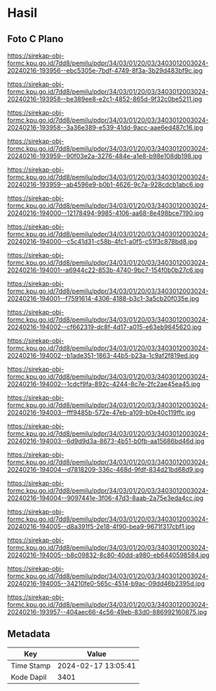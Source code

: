 # Hasil

## Foto C Plano

https://sirekap-obj-formc.kpu.go.id/7dd8/pemilu/pdpr/34/03/01/20/03/3403012003024-20240216-193956--ebc5305e-7bdf-4749-8f3a-3b29d483bf9c.jpg

https://sirekap-obj-formc.kpu.go.id/7dd8/pemilu/pdpr/34/03/01/20/03/3403012003024-20240216-193958--be389ee8-e2c1-4852-865d-9f32c0be5211.jpg

https://sirekap-obj-formc.kpu.go.id/7dd8/pemilu/pdpr/34/03/01/20/03/3403012003024-20240216-193958--3a36e389-e539-41dd-9acc-aae6ed487c16.jpg

https://sirekap-obj-formc.kpu.go.id/7dd8/pemilu/pdpr/34/03/01/20/03/3403012003024-20240216-193959--90f03e2a-3276-484e-a1e8-b98e108db198.jpg

https://sirekap-obj-formc.kpu.go.id/7dd8/pemilu/pdpr/34/03/01/20/03/3403012003024-20240216-193959--ab4596e9-b0b1-4626-9c7a-928cdcb1abc6.jpg

https://sirekap-obj-formc.kpu.go.id/7dd8/pemilu/pdpr/34/03/01/20/03/3403012003024-20240216-194000--12178494-9985-4106-aa68-8e498bce7190.jpg

https://sirekap-obj-formc.kpu.go.id/7dd8/pemilu/pdpr/34/03/01/20/03/3403012003024-20240216-194000--c5c41d31-c58b-4fc1-a0f5-c51f3c878bd8.jpg

https://sirekap-obj-formc.kpu.go.id/7dd8/pemilu/pdpr/34/03/01/20/03/3403012003024-20240216-194001--a6944c22-853b-4740-9bc7-154f0b0b27c6.jpg

https://sirekap-obj-formc.kpu.go.id/7dd8/pemilu/pdpr/34/03/01/20/03/3403012003024-20240216-194001--f7591614-4306-4188-b3c1-3a5cb20f035e.jpg

https://sirekap-obj-formc.kpu.go.id/7dd8/pemilu/pdpr/34/03/01/20/03/3403012003024-20240216-194002--cf662319-dc8f-4d17-a015-e63eb9645620.jpg

https://sirekap-obj-formc.kpu.go.id/7dd8/pemilu/pdpr/34/03/01/20/03/3403012003024-20240216-194002--b1ade351-1863-44b5-b23a-1c9af2f819ed.jpg

https://sirekap-obj-formc.kpu.go.id/7dd8/pemilu/pdpr/34/03/01/20/03/3403012003024-20240216-194002--1cdcf9fa-892c-4244-8c7e-2fc2ae45ea45.jpg

https://sirekap-obj-formc.kpu.go.id/7dd8/pemilu/pdpr/34/03/01/20/03/3403012003024-20240216-194003--fff9485b-572e-47eb-a109-b0e40c119ffc.jpg

https://sirekap-obj-formc.kpu.go.id/7dd8/pemilu/pdpr/34/03/01/20/03/3403012003024-20240216-194003--6d9d9d3a-8673-4b51-b0fb-aa15686bd46d.jpg

https://sirekap-obj-formc.kpu.go.id/7dd8/pemilu/pdpr/34/03/01/20/03/3403012003024-20240216-194004--d7818209-336c-468d-9fdf-834d21bd68d9.jpg

https://sirekap-obj-formc.kpu.go.id/7dd8/pemilu/pdpr/34/03/01/20/03/3403012003024-20240216-194004--9097441e-3f06-47d3-8aab-2a75e3eda4cc.jpg

https://sirekap-obj-formc.kpu.go.id/7dd8/pemilu/pdpr/34/03/01/20/03/3403012003024-20240216-194005--d8a391f5-2e18-4f90-bea9-9671f317cbf1.jpg

https://sirekap-obj-formc.kpu.go.id/7dd8/pemilu/pdpr/34/03/01/20/03/3403012003024-20240216-194005--b8c09832-8c80-40dd-a980-eb6440598584.jpg

https://sirekap-obj-formc.kpu.go.id/7dd8/pemilu/pdpr/34/03/01/20/03/3403012003024-20240216-194005--34210fe0-565c-4514-b9ac-09dd46b2395d.jpg

https://sirekap-obj-formc.kpu.go.id/7dd8/pemilu/pdpr/34/03/01/20/03/3403012003024-20240216-193957--404aec66-4c56-49eb-83d0-886992160875.jpg


## Metadata

| Key        | Value               |
| ---------- | ------------------- |
| Time Stamp | 2024-02-17 13:05:41 |
| Kode Dapil | 3401                |



